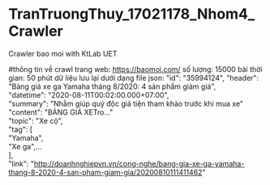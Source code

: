 # TranTruongThuy_17021178_Nhom4_Crawler
Crawler bao moi with KtLab UET

#thông tin về crawl
trang web: https://baomoi.com/
số lượng: 15000 bài
thời gian: 50 phút
dữ liệu lưu lại dưới dạng file json:
   "id": "35994124",
   "header": "Bảng giá xe ga Yamaha tháng 8/2020: 4 sản phẩm giảm giá",  
   "datetime": "2020-08-11T00:02:00.000+07:00",  
   "summary": "Nhằm giúp quý độc giả tiện tham khảo trước khi mua xe"  
   "content": "BẢNG GIÁ XETro..."  
   "topic": "Xe cộ",  
   "tag": [  
      "Yamaha",  
      "Xe ga",...  
   ],  
   "link": "http://doanhnghiepvn.vn/cong-nghe/bang-gia-xe-ga-yamaha-thang-8-2020-4-san-pham-giam-gia/20200810111411462"
